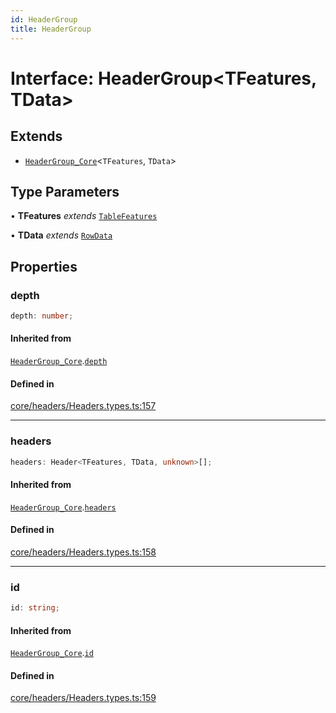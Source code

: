 ```yaml
---
id: HeaderGroup
title: HeaderGroup
---
```


# Interface: HeaderGroup\<TFeatures, TData\>

## Extends

- [`HeaderGroup_Core`](headergroup_core.md)\<`TFeatures`, `TData`\>

## Type Parameters

• **TFeatures** *extends* [`TableFeatures`](tablefeatures.md)

• **TData** *extends* [`RowData`](../type-aliases/rowdata.md)

## Properties

### depth

```ts
depth: number;
```

#### Inherited from

[`HeaderGroup_Core`](headergroup_core.md).[`depth`](HeaderGroup_Core.md#depth)

#### Defined in

[core/headers/Headers.types.ts:157](https://github.com/TanStack/table/blob/b1e6b79157b0debc7222660572b06c8b857f4605/packages/table-core/src/core/headers/Headers.types.ts#L157)

***

### headers

```ts
headers: Header<TFeatures, TData, unknown>[];
```

#### Inherited from

[`HeaderGroup_Core`](headergroup_core.md).[`headers`](HeaderGroup_Core.md#headers)

#### Defined in

[core/headers/Headers.types.ts:158](https://github.com/TanStack/table/blob/b1e6b79157b0debc7222660572b06c8b857f4605/packages/table-core/src/core/headers/Headers.types.ts#L158)

***

### id

```ts
id: string;
```

#### Inherited from

[`HeaderGroup_Core`](headergroup_core.md).[`id`](HeaderGroup_Core.md#id)

#### Defined in

[core/headers/Headers.types.ts:159](https://github.com/TanStack/table/blob/b1e6b79157b0debc7222660572b06c8b857f4605/packages/table-core/src/core/headers/Headers.types.ts#L159)
